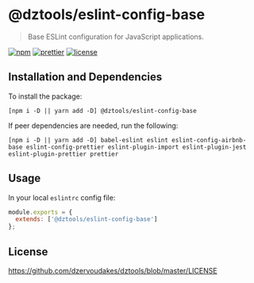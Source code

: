 # @dztools/eslint-config-base

> Base ESLint configuration for JavaScript applications.

[![npm](https://img.shields.io/npm/v/@dztools/eslint-config-base.svg)](https://www.npmjs.com/package/@dztools/eslint-config-base)
[![prettier](https://img.shields.io/badge/code_style-prettier-ff69b4.svg)](https://prettier.io/)
[![license](https://img.shields.io/badge/License-MIT-green.svg)](https://github.com/dzervoudakes/dztools/blob/master/LICENSE)

## Installation and Dependencies

To install the package:

```
[npm i -D || yarn add -D] @dztools/eslint-config-base
```

If peer dependencies are needed, run the following:

```
[npm i -D || yarn add -D] babel-eslint eslint eslint-config-airbnb-base eslint-config-prettier eslint-plugin-import eslint-plugin-jest eslint-plugin-prettier prettier
```

## Usage

In your local `eslintrc` config file:

```js
module.exports = {
  extends: ['@dztools/eslint-config-base']
};
```

## License

https://github.com/dzervoudakes/dztools/blob/master/LICENSE
